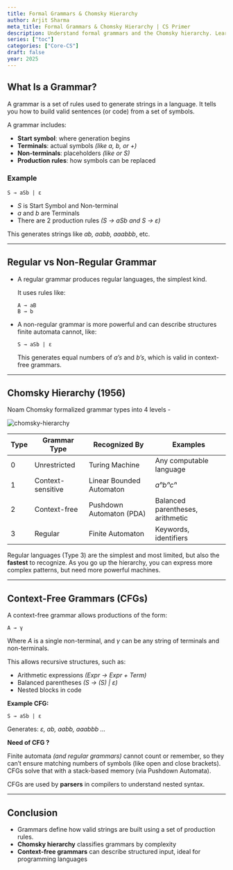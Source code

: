 ```yaml
---
title: Formal Grammars & Chomsky Hierarchy
author: Arjit Sharma
meta_title: Formal Grammars & Chomsky Hierarchy | CS Primer
description: Understand formal grammars and the Chomsky hierarchy. Learn how they define language complexity and drive syntax analysis in compilers
series: ["toc"]
categories: ["Core-CS"]
draft: false
year: 2025
---
```


## What Is a Grammar?

A grammar is a set of rules used to generate strings in a language. It tells you how to build valid sentences (or code) from a set of symbols.

A grammar includes:

- **Start symbol**: where generation begins
- **Terminals**: actual symbols *(like a, b, or +)*
- **Non-terminals**: placeholders *(like <expr> or S)*
- **Production rules**: how symbols can be replaced

### Example

```
S → aSb | ε
```

- *S* is Start Symbol and Non-terminal
- *a* and *b* are Terminals
- There are 2 production rules *(S → aSb and S → ε)*

This generates strings like *ab, aabb, aaabbb*, etc.

---

## Regular vs Non-Regular Grammar

- A regular grammar produces regular languages, the simplest kind.
    
    It uses rules like:
    
    ```
    A → aB
    B → b
    ```
    
- A non-regular grammar is more powerful and can describe structures finite automata cannot, like:
    
    ```
    S → aSb | ε
    ```
    
    This generates equal numbers of *a’s* and *b’s*, which is valid in context-free grammars.
    
---

## Chomsky Hierarchy (1956)

Noam Chomsky formalized grammar types into 4 levels -

![chomsky-hierarchy](https://res.cloudinary.com/dwa6rcttw/image/upload/v1747728456/chomsky_uudche.png)


| Type | Grammar Type | Recognized By | Examples |
| --- | --- | --- | --- |
| 0 | Unrestricted | Turing Machine | Any computable language |
| 1 | Context-sensitive | Linear Bounded Automaton | *aⁿbⁿcⁿ* |
| 2 | Context-free | Pushdown Automaton (PDA) | Balanced parentheses, arithmetic |
| 3 | Regular | Finite Automaton | Keywords, identifiers |

Regular languages (Type 3) are the simplest and most limited, but also the **fastest** to recognize. As you go up the hierarchy, you can express more complex patterns, but need more powerful machines.


---

## Context-Free Grammars (CFGs)

A context-free grammar allows productions of the form:

```arduino
A → γ
```

Where *A* is a single non-terminal, and *γ* can be any string of terminals and non-terminals.

This allows recursive structures, such as:

- Arithmetic expressions *(Expr → Expr + Term)*
- Balanced parentheses *(S → (S) | ε)*
- Nested blocks in code

**Example CFG:**

```
S → aSb | ε
```

Generates: *ε, ab, aabb, aaabbb ...*

**Need of CFG ?**

Finite automata *(and regular grammars)* cannot count or remember, so they can’t ensure matching numbers of symbols (like open and close brackets). CFGs solve that with a stack-based memory (via Pushdown Automata).

CFGs are used by **parsers** in compilers to understand nested syntax.

---

## Conclusion

- Grammars define how valid strings are built using a set of production rules.
- **Chomsky hierarchy** classifies grammars by complexity
- **Context-free grammars** can describe structured input, ideal for programming languages